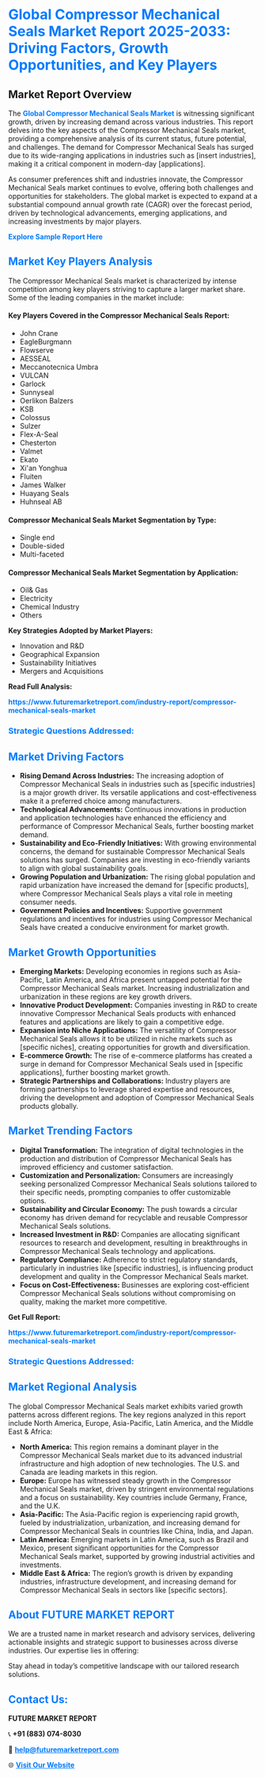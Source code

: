 <h1 style="color: #007BFF;">Global Compressor Mechanical Seals Market Report 2025-2033: Driving Factors, Growth Opportunities, and Key Players</h1>

<section id="overview">
<h2>Market Report Overview</h2>
<p>The <a href="https://www.futuremarketreport.com/industry-report/compressor-mechanical-seals-market" style="color: #007BFF; text-decoration: none;"><strong>Global Compressor Mechanical Seals Market</strong></a> is witnessing significant growth, driven by increasing demand across various industries. This report delves into the key aspects of the Compressor Mechanical Seals market, providing a comprehensive analysis of its current status, future potential, and challenges. The demand for Compressor Mechanical Seals has surged due to its wide-ranging applications in industries such as [insert industries], making it a critical component in modern-day [applications].</p>
<p>As consumer preferences shift and industries innovate, the Compressor Mechanical Seals market continues to evolve, offering both challenges and opportunities for stakeholders. The global market is expected to expand at a substantial compound annual growth rate (CAGR) over the forecast period, driven by technological advancements, emerging applications, and increasing investments by major players.</p>
</section>

<section id="overview">
<p><a href="https://www.futuremarketreport.com/request-sample/reportId=42561" style="color: #007BFF; text-decoration: none;"><strong>Explore Sample Report Here</strong></a></p>
</section>

<section id="key-players">
<h2 style="color: #007BFF;">Market Key Players Analysis</h2>
<p>The Compressor Mechanical Seals market is characterized by intense competition among key players striving to capture a larger market share. Some of the leading companies in the market include:</p>
<h4>Key Players Covered in the Compressor Mechanical Seals Report:</h4>
<ul><li>John Crane</li><li>EagleBurgmann</li><li>Flowserve</li><li>AESSEAL</li><li>Meccanotecnica Umbra</li><li>VULCAN</li><li>Garlock</li><li>Sunnyseal</li><li>Oerlikon Balzers</li><li>KSB</li><li>Colossus</li><li>Sulzer</li><li>Flex-A-Seal</li><li>Chesterton</li><li>Valmet</li><li>Ekato</li><li>Xi&#039;an Yonghua</li><li>Fluiten</li><li>James Walker</li><li>Huayang Seals</li><li>Huhnseal AB</li></ul>
<h4>Compressor Mechanical Seals Market Segmentation by Type:</h4>
<ul><li>Single end</li><li>Double-sided</li><li>Multi-faceted</li></ul>

<h4>Compressor Mechanical Seals Market Segmentation by Application:</h4>
<ul><li>Oil&amp; Gas</li><li>Electricity</li><li>Chemical Industry</li><li>Others</li></ul>
<p><strong>Key Strategies Adopted by Market Players:</strong></p>
<ul>
<li>Innovation and R&D</li>
<li>Geographical Expansion</li>
<li>Sustainability Initiatives</li>
<li>Mergers and Acquisitions</li>
</ul>
</section>

<section>
<p><strong>Read Full Analysis: </strong></p><a href="https://www.futuremarketreport.com/industry-report/compressor-mechanical-seals-market" style="color: #007BFF; text-decoration: none;"><strong>https://www.futuremarketreport.com/industry-report/compressor-mechanical-seals-market</strong></a>
<h3 style="color: #007BFF;">Strategic Questions Addressed:</h3>
</section>

<section id="driving-factors">
<h2 style="color: #007BFF;">Market Driving Factors</h2>
<ul>
<li><strong>Rising Demand Across Industries:</strong> The increasing adoption of Compressor Mechanical Seals in industries such as [specific industries] is a major growth driver. Its versatile applications and cost-effectiveness make it a preferred choice among manufacturers.</li>
<li><strong>Technological Advancements:</strong> Continuous innovations in production and application technologies have enhanced the efficiency and performance of Compressor Mechanical Seals, further boosting market demand.</li>
<li><strong>Sustainability and Eco-Friendly Initiatives:</strong> With growing environmental concerns, the demand for sustainable Compressor Mechanical Seals solutions has surged. Companies are investing in eco-friendly variants to align with global sustainability goals.</li>
<li><strong>Growing Population and Urbanization:</strong> The rising global population and rapid urbanization have increased the demand for [specific products], where Compressor Mechanical Seals plays a vital role in meeting consumer needs.</li>
<li><strong>Government Policies and Incentives:</strong> Supportive government regulations and incentives for industries using Compressor Mechanical Seals have created a conducive environment for market growth.</li>
</ul>
</section>

<section id="growth-opportunities">
<h2 style="color: #007BFF;">Market Growth Opportunities</h2>
<ul>
<li><strong>Emerging Markets:</strong> Developing economies in regions such as Asia-Pacific, Latin America, and Africa present untapped potential for the Compressor Mechanical Seals market. Increasing industrialization and urbanization in these regions are key growth drivers.</li>
<li><strong>Innovative Product Development:</strong> Companies investing in R&D to create innovative Compressor Mechanical Seals products with enhanced features and applications are likely to gain a competitive edge.</li>
<li><strong>Expansion into Niche Applications:</strong> The versatility of Compressor Mechanical Seals allows it to be utilized in niche markets such as [specific niches], creating opportunities for growth and diversification.</li>
<li><strong>E-commerce Growth:</strong> The rise of e-commerce platforms has created a surge in demand for Compressor Mechanical Seals used in [specific applications], further boosting market growth.</li>
<li><strong>Strategic Partnerships and Collaborations:</strong> Industry players are forming partnerships to leverage shared expertise and resources, driving the development and adoption of Compressor Mechanical Seals products globally.</li>
</ul>
</section>

<section id="trending-factors">
<h2 style="color: #007BFF;">Market Trending Factors</h2>
<ul>
<li><strong>Digital Transformation:</strong> The integration of digital technologies in the production and distribution of Compressor Mechanical Seals has improved efficiency and customer satisfaction.</li>
<li><strong>Customization and Personalization:</strong> Consumers are increasingly seeking personalized Compressor Mechanical Seals solutions tailored to their specific needs, prompting companies to offer customizable options.</li>
<li><strong>Sustainability and Circular Economy:</strong> The push towards a circular economy has driven demand for recyclable and reusable Compressor Mechanical Seals solutions.</li>
<li><strong>Increased Investment in R&D:</strong> Companies are allocating significant resources to research and development, resulting in breakthroughs in Compressor Mechanical Seals technology and applications.</li>
<li><strong>Regulatory Compliance:</strong> Adherence to strict regulatory standards, particularly in industries like [specific industries], is influencing product development and quality in the Compressor Mechanical Seals market.</li>
<li><strong>Focus on Cost-Effectiveness:</strong> Businesses are exploring cost-efficient Compressor Mechanical Seals solutions without compromising on quality, making the market more competitive.</li>
</ul>
</section>

<section>
<p><strong>Get Full Report: </strong></p><a href="https://www.futuremarketreport.com/industry-report/compressor-mechanical-seals-market" style="color: #007BFF; text-decoration: none;"><strong>https://www.futuremarketreport.com/industry-report/compressor-mechanical-seals-market</strong></a>
<h3 style="color: #007BFF;">Strategic Questions Addressed:</h3>
</section>


<section id="regional-analysis">
<h2 style="color: #007BFF;">Market Regional Analysis</h2>
<p>The global Compressor Mechanical Seals market exhibits varied growth patterns across different regions. The key regions analyzed in this report include North America, Europe, Asia-Pacific, Latin America, and the Middle East & Africa:</p>
<ul>
<li><strong>North America:</strong> This region remains a dominant player in the Compressor Mechanical Seals market due to its advanced industrial infrastructure and high adoption of new technologies. The U.S. and Canada are leading markets in this region.</li>
<li><strong>Europe:</strong> Europe has witnessed steady growth in the Compressor Mechanical Seals market, driven by stringent environmental regulations and a focus on sustainability. Key countries include Germany, France, and the U.K.</li>
<li><strong>Asia-Pacific:</strong> The Asia-Pacific region is experiencing rapid growth, fueled by industrialization, urbanization, and increasing demand for Compressor Mechanical Seals in countries like China, India, and Japan.</li>
<li><strong>Latin America:</strong> Emerging markets in Latin America, such as Brazil and Mexico, present significant opportunities for the Compressor Mechanical Seals market, supported by growing industrial activities and investments.</li>
<li><strong>Middle East & Africa:</strong> The region’s growth is driven by expanding industries, infrastructure development, and increasing demand for Compressor Mechanical Seals in sectors like [specific sectors].</li>
</ul>
</section>

<footer>
<h2 style="color: #007BFF;">About FUTURE MARKET REPORT</h2>
<p>We are a trusted name in market research and advisory services, delivering actionable insights and strategic support to businesses across diverse industries. Our expertise lies in offering:</p>

<p>Stay ahead in today’s competitive landscape with our tailored research solutions.</p>

<h2 style="color: #007BFF;">Contact Us:</h2>
<p><strong>FUTURE MARKET REPORT</strong></p>
<p>📞 <strong>+91 (883) 074-8030</strong></p>
<p>📧 <strong><a href="mailto:help@futuremarketreport.com" style="color: #007BFF;">help@futuremarketreport.com</a></strong></p>
<p>🌐 <strong><a href="https://www.futuremarketreport.com/" style="color: #007BFF;">Visit Our Website</a></strong></p>
</footer>